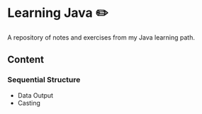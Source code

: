 # Learning Java :pencil2:
A repository of notes and exercises from my Java learning path.

## Content

### Sequential Structure
- Data Output
- Casting
